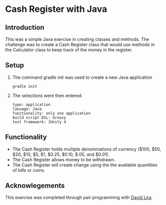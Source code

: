 # Cash Register with Java

## Introduction
This was a simple Java exercise in creating classes and methods. The challenge was to create a Cash Register class that would use methods in the Calculator class to keep track of the money in the register. 

## Setup 
1. The command gradle init was used to create a new Java application
   ```JS
   gradle init
   ```
2. The selections were then entered:
   ```JS
   type: application
   lanuage: Java
   functionality: only one application
   build script DSL: Groovy
   test framework: JUnity 4
   ```

## Functionality
* The Cash Register holds multiple denominations of currency ($100, $50, $20, $10, $5, $1, $0.25, $0.10, $.05, and $0.01).
* The Cash Register allows money to be withdrawn.
* The Cash Register will create change using the the available quantities of bills or coins.

## Acknowlegements
This exercise was completed through pair programming with [David Lira](https://github.com/davidlira1).

